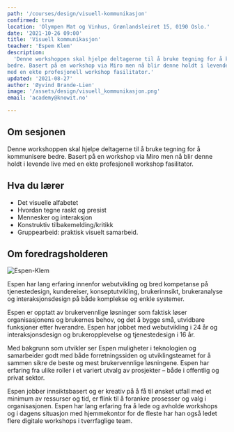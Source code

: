 ```yaml
---
path: '/courses/design/visuell-kommunikasjon'
confirmed: true
location: 'Olympen Mat og Vinhus, Grønlandsleiret 15, 0190 Oslo.'
date: '2021-10-26 09:00'
title: 'Visuell kommunikasjon'
teacher: 'Espem Klem'
description:
  'Denne workshoppen skal hjelpe deltagerne til å bruke tegning for å kommunisere
bedre. Basert på en workshop via Miro men nå blir denne holdt i levende live
med en ekte profesjonell workshop fasilitator.'
updated: '2021-08-27'
author: 'Øyvind Brande-Lien'
image: '/assets/design/visuell_kommunikasjon.png'
email: 'academy@knowit.no'

---
```


## Om sesjonen

Denne workshoppen skal hjelpe deltagerne til å bruke tegning for å kommunisere
bedre. Basert på en workshop via Miro men nå blir denne holdt i levende live
med en ekte profesjonell workshop fasilitator.

## Hva du lærer

- Det visuelle alfabetet
- Hvordan tegne raskt og presist
- Mennesker og interaksjon
- Konstruktiv tilbakemelding/kritikk
- Gruppearbeid: praktisk visuelt samarbeid.

## Om foredragsholderen

![Espen-Klem](https://user-images.githubusercontent.com/89777284/131801505-949380ac-7992-49b2-a56f-b7fd8c2fcaca.jpg)

Espen har lang erfaring innenfor webutvikling og bred kompetanse på
tjenestedesign, kundereiser, konseptutvikling, brukerinnsikt, brukeranalyse og
interaksjonsdesign på både komplekse og enkle systemer.

Espen er opptatt av brukervennlige løsninger som faktisk løser organisasjonens
og brukernes behov, og det å bygge små, utvidbare funksjoner etter hverandre.
Espen har jobbet med webutvikling i 24 år og interaksjonsdesign og
brukeropplevelse og tjenestedesign i 16 år.

Med bakgrunn som utvikler ser Espen muligheter i teknologien og samarbeider
godt med både forretningssiden og utviklingsteamet for å sammen sikre de beste
og mest brukervennlige løsningene. Espen har erfaring fra ulike roller i et
variert utvalg av prosjekter – både i offentlig og privat sektor.

Espen jobber innsiktsbasert og er kreativ på å få til ønsket utfall med et
minimum av ressurser og tid, er flink til å forankre prosesser og valg i
organisasjonen. Espen har lang erfaring fra å lede og avholde workshops og i
dagens situasjon med hjemmekontor for de fleste har han også ledet flere
digitale workshops i tverrfaglige team.
